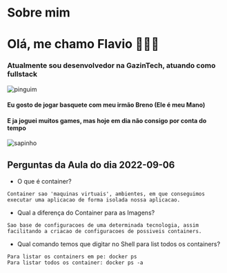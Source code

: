 # Sobre mim

# Olá, me chamo Flavio 🙆🏻‍♂️

### Atualmente sou desenvolvedor na GazinTech, atuando como fullstack

![pinguim](https://i.imgur.com/Ssfp7.gif)

#### Eu gosto de jogar basquete com meu irmão Breno (Ele é meu Mano)
#### E ja joguei muitos games, mas hoje em dia não consigo por conta do tempo

![sapinho](https://i0.wp.com/iphaids.org/wp-content/uploads/2021/03/meme-sapinho.gif?resize=450%2C338&ssl=1)

## Perguntas da Aula do dia 2022-09-06

- O que é container?
```
Container sao 'maquinas virtuais', ambientes, em que conseguimos executar uma aplicacao de forma isolada nossa aplicacao.
```
- Qual a diferença do Container para as Imagens?
```
Sao base de configuracoes de uma determinada tecnologia, assim facilitando a criacao de configuracoes de possiveis containers.
```
- Qual comando temos que digitar no Shell para list todos os containers?
```
Para listar os containers em pe: docker ps
Para listar todos os container: docker ps -a
```
